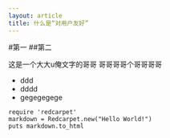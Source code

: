 ```yaml
---
layout: article
title: 什么是“对用户友好”
---
```


#第一
##第二


这是一个大大u俺文字的哥哥
哥哥哥哥个哥哥哥哥

* ddd
* dddd
* gegegegege

```
require 'redcarpet'
markdown = Redcarpet.new("Hello World!")
puts markdown.to_html
```


